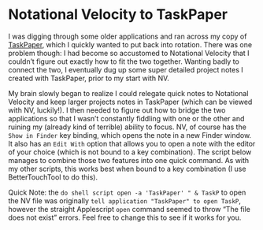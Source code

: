   
# Notational Velocity to TaskPaper  
  
I was digging through some older applications and ran across my copy of [TaskPaper](http://www.hogbaysoftware.com/products/taskpaper), which I quickly wanted to put back into rotation. There was one problem though: I had become so accustomed to Notational Velocity that I couldn’t figure out exactly how to fit the two together. Wanting badly to connect the two, I eventually dug up some super detailed project notes I created with TaskPaper, prior to my start with NV.  
  
My brain slowly began to realize I could relegate quick notes to Notational Velocity and keep larger projects notes in TaskPaper (which can be viewed with NV, luckily!). I then needed to figure out how to bridge the two applications so that I wasn’t constantly fiddling with one or the other and ruining my (already kind of terrible) ability to focus. NV, of course has the `Show in Finder` key binding, which opens the note in a new Finder window. It also has an `Edit With` option that allows you to open a note with the editor of your choice (which is not bound to a key combination). The script below manages to combine those two features into one quick command. As with my other scripts, this works best when bound to a key combination (I use BetterTouchTool to do this).  
  
Quick Note: the `do shell script open -a 'TaskPaper' " & TaskP` to open the NV file was originally `tell application "TaskPaper" to open TaskP`, however the straight Applescript `open` command seemed to throw “The file does not exist” errors. Feel free to change this to see if it works for you.  

<script src="https://gist.github.com/unforswearing/2486622ffd11597ba537.js"></script>